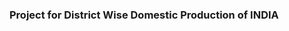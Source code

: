<!DOCTYPE html>
<html lang="en">
<head>
	<meta charset="UTF-8">
	<title>DDP Project</title>
	<link rel="stylesheet" href="https://maxcdn.bootstrapcdn.com/bootstrap/4.0.0/css/bootstrap.min.css" integrity="sha384-Gn5384xqQ1aoWXA+058RXPxPg6fy4IWvTNh0E263XmFcJlSAwiGgFAW/dAiS6JXm" crossorigin="anonymous">
</head>
<body>
	<div class="container-fluid">
		<h3>Project for District Wise Domestic Production of INDIA</h3>
	</div>

</body>
</html>